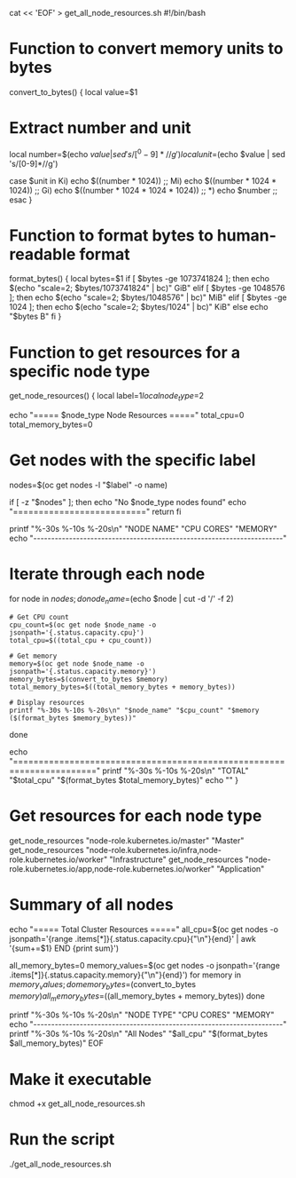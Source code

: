 cat << 'EOF' > get_all_node_resources.sh
#!/bin/bash

# Function to convert memory units to bytes
convert_to_bytes() {
  local value=$1
  
  # Extract number and unit
  local number=$(echo $value | sed 's/[^0-9]*//g')
  local unit=$(echo $value | sed 's/[0-9]*//g')
  
  case $unit in
    Ki) echo $((number * 1024)) ;;
    Mi) echo $((number * 1024 * 1024)) ;;
    Gi) echo $((number * 1024 * 1024 * 1024)) ;;
    *) echo $number ;;
  esac
}

# Function to format bytes to human-readable format
format_bytes() {
  local bytes=$1
  if [ $bytes -ge 1073741824 ]; then
    echo $(echo "scale=2; $bytes/1073741824" | bc)" GiB"
  elif [ $bytes -ge 1048576 ]; then
    echo $(echo "scale=2; $bytes/1048576" | bc)" MiB"
  elif [ $bytes -ge 1024 ]; then
    echo $(echo "scale=2; $bytes/1024" | bc)" KiB"
  else
    echo "$bytes B"
  fi
}

# Function to get resources for a specific node type
get_node_resources() {
  local label=$1
  local node_type=$2
  
  echo "===== $node_type Node Resources ====="
  total_cpu=0
  total_memory_bytes=0
  
  # Get nodes with the specific label
  nodes=$(oc get nodes -l "$label" -o name)
  
  if [ -z "$nodes" ]; then
    echo "No $node_type nodes found"
    echo "=========================="
    return
  fi
  
  printf "%-30s %-10s %-20s\n" "NODE NAME" "CPU CORES" "MEMORY"
  echo "----------------------------------------------------------------------"
  
  # Iterate through each node
  for node in $nodes; do
    node_name=$(echo $node | cut -d '/' -f 2)
    
    # Get CPU count
    cpu_count=$(oc get node $node_name -o jsonpath='{.status.capacity.cpu}')
    total_cpu=$((total_cpu + cpu_count))
    
    # Get memory
    memory=$(oc get node $node_name -o jsonpath='{.status.capacity.memory}')
    memory_bytes=$(convert_to_bytes $memory)
    total_memory_bytes=$((total_memory_bytes + memory_bytes))
    
    # Display resources
    printf "%-30s %-10s %-20s\n" "$node_name" "$cpu_count" "$memory ($(format_bytes $memory_bytes))"
  done
  
  echo "======================================================================"
  printf "%-30s %-10s %-20s\n" "TOTAL" "$total_cpu" "$(format_bytes $total_memory_bytes)"
  echo ""
}

# Get resources for each node type
get_node_resources "node-role.kubernetes.io/master" "Master"
get_node_resources "node-role.kubernetes.io/infra,node-role.kubernetes.io/worker" "Infrastructure"
get_node_resources "node-role.kubernetes.io/app,node-role.kubernetes.io/worker" "Application"

# Summary of all nodes
echo "===== Total Cluster Resources ====="
all_cpu=$(oc get nodes -o jsonpath='{range .items[*]}{.status.capacity.cpu}{"\n"}{end}' | awk '{sum+=$1} END {print sum}')

all_memory_bytes=0
memory_values=$(oc get nodes -o jsonpath='{range .items[*]}{.status.capacity.memory}{"\n"}{end}')
for memory in $memory_values; do
  memory_bytes=$(convert_to_bytes $memory)
  all_memory_bytes=$((all_memory_bytes + memory_bytes))
done

printf "%-30s %-10s %-20s\n" "NODE TYPE" "CPU CORES" "MEMORY"
echo "----------------------------------------------------------------------"
printf "%-30s %-10s %-20s\n" "All Nodes" "$all_cpu" "$(format_bytes $all_memory_bytes)"
EOF

# Make it executable
chmod +x get_all_node_resources.sh

# Run the script
./get_all_node_resources.sh
